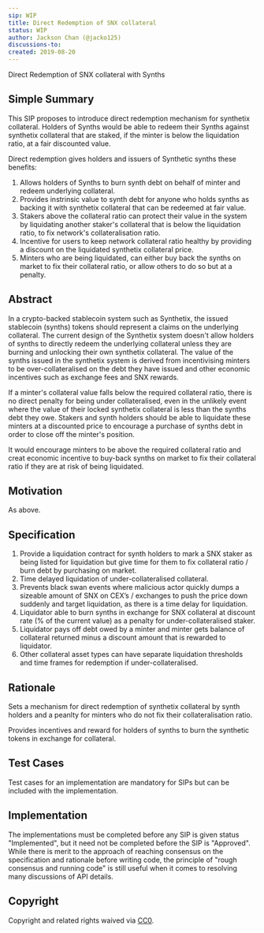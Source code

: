 ```yaml
---
sip: WIP
title: Direct Redemption of SNX collateral
status: WIP
author: Jackson Chan (@jacko125)
discussions-to:
created: 2019-08-20
---
```


Direct Redemption of SNX collateral with Synths

## Simple Summary

This SIP proposes to introduce direct redemption mechanism for synthetix collateral. Holders of Synths would be able to redeem their Synths against synthetix collateral that are staked, if the minter is below the liquidation ratio, at a fair discounted value.

Direct redemption gives holders and issuers of Synthetic synths these benefits:

1. Allows holders of Synths to burn synth debt on behalf of minter and redeem underlying collateral.
2. Provides instrinsic value to synth debt for anyone who holds synths as backing it with synthetix collateral that can be redeemed at fair value.
3. Stakers above the collateral ratio can protect their value in the system by liquidating another staker's collateral that is below the liquidation ratio, to fix network's collateralisation ratio.
4. Incentive for users to keep network collateral ratio healthy by providing a discount on the liquidated synthetix collateral price.
5. Minters who are being liquidated, can either buy back the synths on market to fix their collateral ratio, or allow others to do so but at a penalty.

## Abstract

In a crypto-backed stablecoin system such as Synthetix, the issued stablecoin (synths) tokens should represent a claims on the underlying collateral. The current design of the Synthetix system doesn't allow holders of synths to directly redeem the underlying collateral unless they are burning and unlocking their own synthetix collateral. The value of the synths issued in the synthetix system is derived from incentivising minters to be over-collateralised on the debt they have issued and other economic incentives such as exchange fees and SNX rewards.

If a minter's collateral value falls below the required collateral ratio, there is no direct penalty for being under collateralised, even in the unlikely event where the value of their locked synthetix collateral is less than the synths debt they owe. Stakers and synth holders should be able to liquidate these minters at a discounted price to encourage a purchase of synths debt in order to close off the minter's position.

It would encourage minters to be above the required collateral ratio and creat economic incentive to buy-back synths on market to fix their collateral ratio if they are at risk of being liquidated.

## Motivation
As above.

## Specification

1. Provide a liquidation contract for synth holders to mark a SNX staker as being listed for liquidation but give time for them to fix collateral ratio / burn debt by purchasing on market.
2. Time delayed liquidation of under-collateralised collateral.
3. Prevents black swan events where malicious actor quickly dumps a sizeable amount of SNX on CEX’s / exchanges to push the price down suddenly and target liquidation, as there is a time delay for liquidation.
4. Liquidator able to burn synths in exchange for SNX collateral at discount rate (% of the current value) as a penalty for under-collateralised staker.
5. Liquidator pays off debt owed by a minter and minter gets balance of collateral returned minus a discount amount that is rewarded to liquidator.  
6. Other collateral asset types can have separate liquidation thresholds and time frames for redemption if under-collateralised.

## Rationale

Sets a mechanism for direct redemption of synthetix collateral by synth holders and a peanlty for minters who do not fix their collateralisation ratio.

Provides incentives and reward for holders of synths to burn the synthetic tokens in exchange for collateral.

## Test Cases

<!--Test cases for an implementation are mandatory for SIPs but can be included with the implementation..-->

Test cases for an implementation are mandatory for SIPs but can be included with the implementation.

## Implementation

<!--The implementations must be completed before any SIP is given status "Implemented", but it need not be completed before the SIP is "Approved". While there is merit to the approach of reaching consensus on the specification and rationale before writing code, the principle of "rough consensus and running code" is still useful when it comes to resolving many discussions of API details.-->

The implementations must be completed before any SIP is given status "Implemented", but it need not be completed before the SIP is "Approved". While there is merit to the approach of reaching consensus on the specification and rationale before writing code, the principle of "rough consensus and running code" is still useful when it comes to resolving many discussions of API details.

## Copyright

Copyright and related rights waived via [CC0](https://creativecommons.org/publicdomain/zero/1.0/).
